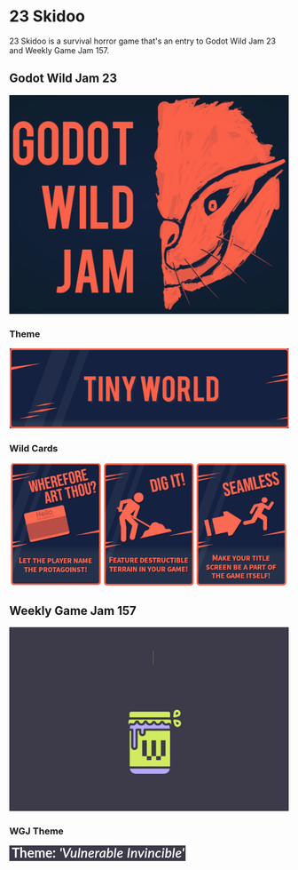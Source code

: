 # 23 Skidoo

23 Skidoo is a survival horror game that's an entry to Godot Wild Jam
23 and Weekly Game Jam 157.

## Godot Wild Jam 23
![Godot Wild Jam](README/GWJ_logo.png)
### Theme
![GWJ23 Theme](/README/Theme.png)
### Wild Cards
![GWJ23 Wild Cards](/README/Wildcards.png)
## Weekly Game Jam 157
![Weekly Game Jam](README/WeeklyGameJam.gif)
### WGJ Theme
![Weekly Game Jam Theme](README/WGJ_theme.png)
